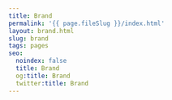 ```yaml
---
title: Brand
permalink: '{{ page.fileSlug }}/index.html'
layout: brand.html
slug: brand
tags: pages
seo:
  noindex: false
  title: Brand
  og:title: Brand
  twitter:title: Brand
---
```



